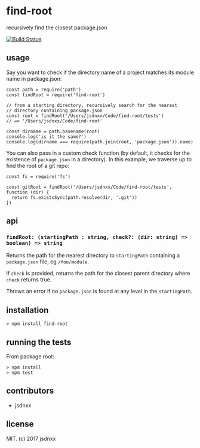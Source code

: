 find-root
=========

recursively find the closest package.json

[![Build Status](https://travis-ci.org/js-n/find-root.svg?branch=master)](https://travis-ci.org/js-n/find-root)

usage
-----

Say you want to check if the directory name of a project matches its module name in package.json:

    const path = require('path')
    const findRoot = require('find-root')

    // from a starting directory, recursively search for the nearest
    // directory containing package.json
    const root = findRoot('/Users/jsdnxx/Code/find-root/tests')
    // => '/Users/jsdnxx/Code/find-root'

    const dirname = path.basename(root)
    console.log('is it the same?')
    console.log(dirname === require(path.join(root, 'package.json')).name)

You can also pass in a custom check function (by default, it checks for the existence of `package.json` in a directory). In this example, we traverse up to find the root of a git repo:

    const fs = require('fs')

    const gitRoot = findRoot('/Users/jsdnxx/Code/find-root/tests', function (dir) {
      return fs.existsSync(path.resolve(dir, '.git'))
    })

api
---

### `findRoot: (startingPath : string, check?: (dir: string) => boolean) => string`

Returns the path for the nearest directory to `startingPath` containing a `package.json` file, eg `/foo/module`.

If `check` is provided, returns the path for the closest parent directory where `check` returns true.

Throws an error if no `package.json` is found at any level in the `startingPath`.

installation
------------

    > npm install find-root

running the tests
-----------------

From package root:

    > npm install
    > npm test

contributors
------------

-   jsdnxx

license
-------

MIT. (c) 2017 jsdnxx

